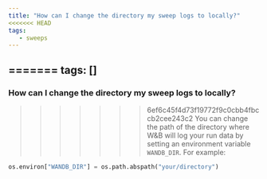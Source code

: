 ```yaml
---
title: "How can I change the directory my sweep logs to locally?"
<<<<<<< HEAD
tags:
   - sweeps
---
```


=======
tags: []
---

### How can I change the directory my sweep logs to locally?
>>>>>>> 6ef6c45f4d73f19772f9c0cbb4fbccb2cee243c2
You can change the path of the directory where W&B will log your run data by setting an environment variable `WANDB_DIR`. For example:

```python
os.environ["WANDB_DIR"] = os.path.abspath("your/directory")
```